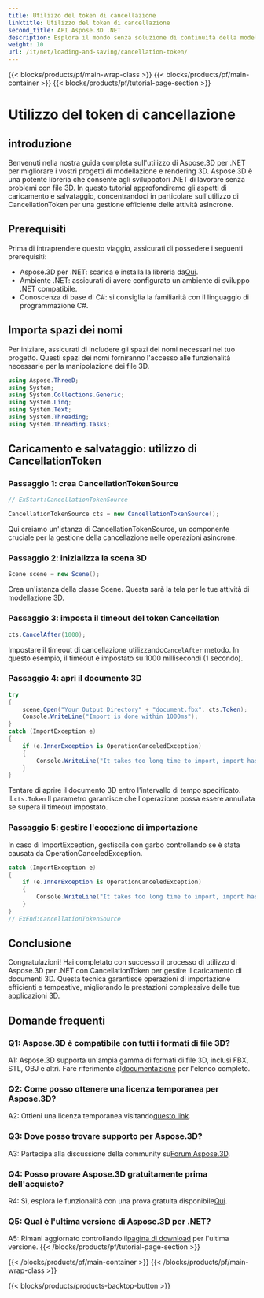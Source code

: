 ```yaml
---
title: Utilizzo del token di cancellazione
linktitle: Utilizzo del token di cancellazione
second_title: API Aspose.3D .NET
description: Esplora il mondo senza soluzione di continuità della modellazione 3D con Aspose.3D per .NET. Impara a caricare e salvare documenti 3D in modo efficiente utilizzando CancellationToken.
weight: 10
url: /it/net/loading-and-saving/cancellation-token/
---
```


{{< blocks/products/pf/main-wrap-class >}}
{{< blocks/products/pf/main-container >}}
{{< blocks/products/pf/tutorial-page-section >}}

# Utilizzo del token di cancellazione

## introduzione

Benvenuti nella nostra guida completa sull'utilizzo di Aspose.3D per .NET per migliorare i vostri progetti di modellazione e rendering 3D. Aspose.3D è una potente libreria che consente agli sviluppatori .NET di lavorare senza problemi con file 3D. In questo tutorial approfondiremo gli aspetti di caricamento e salvataggio, concentrandoci in particolare sull'utilizzo di CancellationToken per una gestione efficiente delle attività asincrone.

## Prerequisiti

Prima di intraprendere questo viaggio, assicurati di possedere i seguenti prerequisiti:

-  Aspose.3D per .NET: scarica e installa la libreria da[Qui](https://releases.aspose.com/3d/net/).
- Ambiente .NET: assicurati di avere configurato un ambiente di sviluppo .NET compatibile.
- Conoscenza di base di C#: si consiglia la familiarità con il linguaggio di programmazione C#.

## Importa spazi dei nomi

Per iniziare, assicurati di includere gli spazi dei nomi necessari nel tuo progetto. Questi spazi dei nomi forniranno l'accesso alle funzionalità necessarie per la manipolazione dei file 3D.

```csharp
using Aspose.ThreeD;
using System;
using System.Collections.Generic;
using System.Linq;
using System.Text;
using System.Threading;
using System.Threading.Tasks;
```

## Caricamento e salvataggio: utilizzo di CancellationToken

### Passaggio 1: crea CancellationTokenSource

```csharp
// ExStart:CancellationTokenSource

CancellationTokenSource cts = new CancellationTokenSource();
```

Qui creiamo un'istanza di CancellationTokenSource, un componente cruciale per la gestione della cancellazione nelle operazioni asincrone.

### Passaggio 2: inizializza la scena 3D

```csharp
Scene scene = new Scene();
```

Crea un'istanza della classe Scene. Questa sarà la tela per le tue attività di modellazione 3D.

### Passaggio 3: imposta il timeout del token Cancellation

```csharp
cts.CancelAfter(1000);
```

 Impostare il timeout di cancellazione utilizzando`CancelAfter` metodo. In questo esempio, il timeout è impostato su 1000 millisecondi (1 secondo).

### Passaggio 4: apri il documento 3D

```csharp
try
{
    scene.Open("Your Output Directory" + "document.fbx", cts.Token);
    Console.WriteLine("Import is done within 1000ms");
}
catch (ImportException e)
{
    if (e.InnerException is OperationCanceledException)
    {
        Console.WriteLine("It takes too long time to import, import has been canceled.");
    }
}
```

 Tentare di aprire il documento 3D entro l'intervallo di tempo specificato. IL`cts.Token` Il parametro garantisce che l'operazione possa essere annullata se supera il timeout impostato.

### Passaggio 5: gestire l'eccezione di importazione

In caso di ImportException, gestiscila con garbo controllando se è stata causata da OperationCanceledException.

```csharp
catch (ImportException e)
{
    if (e.InnerException is OperationCanceledException)
    {
        Console.WriteLine("It takes too long time to import, import has been canceled.");
    }
}
// ExEnd:CancellationTokenSource
```

## Conclusione

Congratulazioni! Hai completato con successo il processo di utilizzo di Aspose.3D per .NET con CancellationToken per gestire il caricamento di documenti 3D. Questa tecnica garantisce operazioni di importazione efficienti e tempestive, migliorando le prestazioni complessive delle tue applicazioni 3D.

## Domande frequenti

### Q1: Aspose.3D è compatibile con tutti i formati di file 3D?

 A1: Aspose.3D supporta un'ampia gamma di formati di file 3D, inclusi FBX, STL, OBJ e altri. Fare riferimento al[documentazione](https://reference.aspose.com/3d/net/) per l'elenco completo.

### Q2: Come posso ottenere una licenza temporanea per Aspose.3D?

 A2: Ottieni una licenza temporanea visitando[questo link](https://purchase.aspose.com/temporary-license/).

### Q3: Dove posso trovare supporto per Aspose.3D?

 A3: Partecipa alla discussione della community su[Forum Aspose.3D](https://forum.aspose.com/c/3d/18).

### Q4: Posso provare Aspose.3D gratuitamente prima dell'acquisto?

 R4: Sì, esplora le funzionalità con una prova gratuita disponibile[Qui](https://releases.aspose.com/).

### Q5: Qual è l'ultima versione di Aspose.3D per .NET?

 A5: Rimani aggiornato controllando il[pagina di download](https://releases.aspose.com/3d/net/) per l'ultima versione.
{{< /blocks/products/pf/tutorial-page-section >}}

{{< /blocks/products/pf/main-container >}}
{{< /blocks/products/pf/main-wrap-class >}}

{{< blocks/products/products-backtop-button >}}
